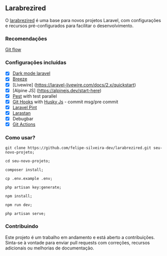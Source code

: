 ## Larabrezired

O [larabrezired](https://github.com/users/felipe-silveira-dev/projects/2/views/1) é uma base para novos projetos Laravel, com configurações e recursos pré-configurados para facilitar o desenvolvimento.

### Recomendações

 [Git flow](https://www.atlassian.com/br/git/tutorials/comparing-workflows)

### Configurações incluídas

- [x] [Dark mode laravel](https://laravel.com/docs/10.x/starter-kits#dark-mode)
- [x] [Breeze](https://github.com/laravel/breeze)
- [x] [Livewire] (https://laravel-livewire.com/docs/2.x/quickstart)
- [x] [Alpine JS] (https://alpinejs.dev/start-here)
- [x] [Pest](https://pestphp.com/docs/filtering-tests) with test parallel
- [x] [Git Hooks](https://git-scm.com/docs/githooks) with [Husky Js](https://typicode.github.io/husky/#/) - commit msg/pre commit
- [x] [Laravel Pint](https://laravel.com/docs/10.x/pint)
- [x] [Larastan](https://github.com/nunomaduro/larastan)
- [x] Debugbar
- [x] [Git Actions](https://docs.github.com/pt/actions)

### Como usar?

```
git clone https://github.com/felipe-silveira-dev/larabrezired.git seu-novo-projeto;

cd seu-novo-projeto;

composer install;

cp .env.example .env;

php artisan key:generate;

npm install;

npm run dev;

php artisan serve;

```
 
 
### Contribuindo
Este projeto é um trabalho em andamento e está aberto a contribuições. Sinta-se à vontade para enviar pull requests com correções, recursos adicionais ou melhorias de documentação.
